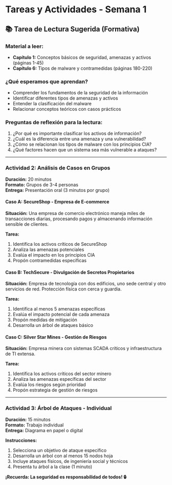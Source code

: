 # Tareas y Actividades - Semana 1

## 📚 **Tarea de Lectura Sugerida (Formativa)**

### **Material a leer:**
- **Capítulo 1:** Conceptos básicos de seguridad, amenazas y activos (páginas 1-45)
- **Capítulo 6:** Tipos de malware y contramedidas (páginas 180-220)

### **¿Qué esperamos que aprendan?**
- Comprender los fundamentos de la seguridad de la información
- Identificar diferentes tipos de amenazas y activos
- Entender la clasificación del malware
- Relacionar conceptos teóricos con casos prácticos

### **Preguntas de reflexión para la lectura:**
1. ¿Por qué es importante clasificar los activos de información?
2. ¿Cuál es la diferencia entre una amenaza y una vulnerabilidad?
3. ¿Cómo se relacionan los tipos de malware con los principios CIA?
4. ¿Qué factores hacen que un sistema sea más vulnerable a ataques?

---


### **Actividad 2: Análisis de Casos en Grupos**
**Duración:** 20 minutos  
**Formato:** Grupos de 3-4 personas  
**Entrega:** Presentación oral (3 minutos por grupo)

#### **Caso A: SecureShop - Empresa de E-commerce**
**Situación:** Una empresa de comercio electrónico maneja miles de transacciones diarias, procesando pagos y almacenando información sensible de clientes.

**Tarea:**
1. Identifica los activos críticos de SecureShop
2. Analiza las amenazas potenciales
3. Evalúa el impacto en los principios CIA
4. Propón contramedidas específicas

#### **Caso B: TechSecure - Divulgación de Secretos Propietarios**
**Situación:** Empresa de tecnología con dos edificios, uno sede central y otro servicios de red. Protección física con cerca y guardia.

**Tarea:**
1. Identifica al menos 5 amenazas específicas
2. Evalúa el impacto potencial de cada amenaza
3. Propón medidas de mitigación
4. Desarrolla un árbol de ataques básico

#### **Caso C: Silver Star Mines - Gestión de Riesgos**
**Situación:** Empresa minera con sistemas SCADA críticos y infraestructura de TI extensa.

**Tarea:**
1. Identifica los activos críticos del sector minero
2. Analiza las amenazas específicas del sector
3. Evalúa los riesgos según prioridad
4. Propón estrategia de gestión de riesgos

---

### **Actividad 3: Árbol de Ataques - Individual**
**Duración:** 15 minutos  
**Formato:** Trabajo individual  
**Entrega:** Diagrama en papel o digital

**Instrucciones:**
1. Selecciona un objetivo de ataque específico
2. Desarrolla un árbol con al menos 15 nodos hoja
3. Incluye ataques físicos, de ingeniería social y técnicos
4. Presenta tu árbol a la clase (1 minuto)




**¡Recuerda: La seguridad es responsabilidad de todos! 🔒** 
